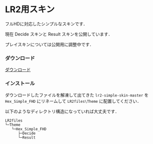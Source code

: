 # LR2用スキン

フルHDに対応したシンプルなスキンです．

現在 Decide スキンと Result スキンを公開しています．

プレイスキンについては公開用に調整中です．

### ダウンロード

[ダウンロード](https://github.com/kkkkkst/lr2-simple-skin/archive/master.zip)

### インストール

ダウンロードしたファイルを解凍して出てきた `lr2-simple-skin-master` を `Hex_Simple_FHD` にリネームして `LR2files\Theme` に配置してください．

以下のようなディレクトリ構造になっていれば大丈夫です．

```
LR2files
└─Theme
   └─Hex_Simple_FHD
      ├─Decide
      └─Result
```